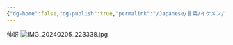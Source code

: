 ```yaml
---
{"dg-home":false,"dg-publish":true,"permalink":"/Japanese/言葉/イケメン/","dgPassFrontmatter":true}
---
```



帅哥
![IMG_20240205_223338.jpg](/img/user/998%20resources/%E8%91%AC%E9%80%81%E3%81%AE%E3%83%95%E3%83%AA%E3%83%BC%E3%83%AC%E3%83%B3/IMG_20240205_223338.jpg)
